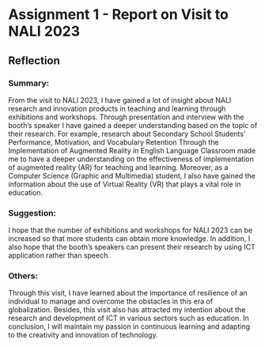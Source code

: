 <h1>Assignment 1 - Report on Visit to NALI 2023</h1>
<h2>Reflection</h2>
<h3>Summary:</h3>
<p>From the visit to NALI 2023, I have gained a lot of insight about NALI research and innovation products in teaching and learning through exhibitions and workshops. Through presentation and interview with the booth’s speaker I have gained a deeper understanding based on the topic of their research. For example, research about Secondary School Students’ Performance, Motivation, and Vocabulary Retention Through the Implementation of Augmented Reality in English Language Classroom made me to have a deeper understanding on the effectiveness of implementation of augmented reality (AR) for teaching and learning. Moreover, as a Computer Science (Graphic and Multimedia) student, I also have gained the information about the use of Virtual Reality (VR) that plays a vital role in education. 
</p>
<h3>Suggestion:</h3>
<p>I hope that the number of exhibitions and workshops for NALI 2023 can be increased so that more students can obtain more knowledge. In addition, I also hope that the booth’s speakers can present their research by using ICT application rather than speech.
</p> 
<h3>Others:</h3>
<p>
Through this visit, I have learned about the importance of resilience of an individual to manage and overcome the obstacles in this era of globalization. Besides, this visit also has attracted my intention about the research and development of ICT in various sectors such as education. In conclusion, I will maintain my passion in continuous learning and adapting to the creativity and innovation of technology.
</p>
